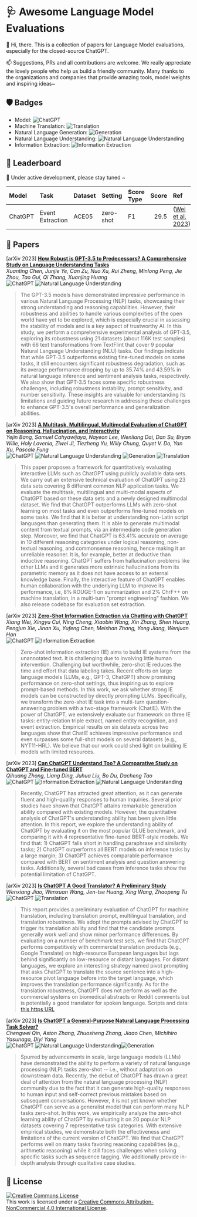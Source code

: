 # 🩺 Awesome Language Model Evaluations

👋 Hi, there. This is a collection of papers for Language Model evaluations, especially for the closed-source ChatGPT.

📫 Suggestions, PRs and all contributions are welcome. 
We really appreciate the lovely people who help us build a friendly community. 
Many thanks to the organizations and companies that provide amazing tools, model weights and inspiring ideas~

## 🛡️ Badges

- Model: ![ChatGPT](https://img.shields.io/badge/ChatGPT-black)
- Machine Translation: ![Translation](https://img.shields.io/badge/MT-orange)
- Natural Language Generation: ![Generation](https://img.shields.io/badge/NLG-green)
- Natural Language Understanding: ![Natural Language Understanding](https://img.shields.io/badge/NLU-red)
- Information Extraction: ![Information Extraction](https://img.shields.io/badge/IE-blue)

## 🥅 Leaderboard

🚧 Under active development, please stay tuned ~

| Model   | Task             | Dataset | Setting   | Score Type | Score | Ref                                                   |
| :------ | :--------------- | :------ | :-------- | :--------- | ----: | :---------------------------------------------------- |
| ChatGPT | Event Extraction | ACE05   | zero-shot | F1         |  29.5 | ([Wei et al. 2023](https://arxiv.org/abs/2302.10205)) |

## 📑 Papers

[arXiv 2023] [**How Robust is GPT-3.5 to Predecessors? A Comprehensive Study on Language Understanding Tasks**](https://arxiv.org/abs/2303.00293)<br />
_Xuanting Chen, Junjie Ye, Can Zu, Nuo Xu, Rui Zheng, Minlong Peng, Jie Zhou, Tao Gui, Qi Zhang, Xuanjing Huang_<br />
![ChatGPT](https://img.shields.io/badge/ChatGPT-black) ![Natural Language Understanding](https://img.shields.io/badge/NLU-red)
> The GPT-3.5 models have demonstrated impressive performance in various Natural Language Processing (NLP) tasks, showcasing their strong understanding and reasoning capabilities. However, their robustness and abilities to handle various complexities of the open world have yet to be explored, which is especially crucial in assessing the stability of models and is a key aspect of trustworthy AI. In this study, we perform a comprehensive experimental analysis of GPT-3.5, exploring its robustness using 21 datasets (about 116K test samples) with 66 text transformations from TextFlint that cover 9 popular Natural Language Understanding (NLU) tasks. Our findings indicate that while GPT-3.5 outperforms existing fine-tuned models on some tasks, it still encounters significant robustness degradation, such as its average performance dropping by up to 35.74\% and 43.59\% in natural language inference and sentiment analysis tasks, respectively. We also show that GPT-3.5 faces some specific robustness challenges, including robustness instability, prompt sensitivity, and number sensitivity. These insights are valuable for understanding its limitations and guiding future research in addressing these challenges to enhance GPT-3.5's overall performance and generalization abilities.

[arXiv 2023] [**A Multitask, Multilingual, Multimodal Evaluation of ChatGPT on Reasoning, Hallucination, and Interactivity**](https://arxiv.org/abs/2302.04023)<br />
_Yejin Bang, Samuel Cahyawijaya, Nayeon Lee, Wenliang Dai, Dan Su, Bryan Wilie, Holy Lovenia, Ziwei Ji, Tiezheng Yu, Willy Chung, Quyet V. Do, Yan Xu, Pascale Fung_<br />
![ChatGPT](https://img.shields.io/badge/ChatGPT-black) ![Natural Language Understanding](https://img.shields.io/badge/NLU-red) ![Generation](https://img.shields.io/badge/NLG-green) ![Translation](https://img.shields.io/badge/MT-orange)

> This paper proposes a framework for quantitatively evaluating interactive LLMs such as ChatGPT using publicly available data sets. We carry out an extensive technical evaluation of ChatGPT using 23 data sets covering 8 different common NLP application tasks. We evaluate the multitask, multilingual and multi-modal aspects of ChatGPT based on these data sets and a newly designed multimodal dataset. We find that ChatGPT outperforms LLMs with zero-shot learning on most tasks and even outperforms fine-tuned models on some tasks. We find that it is better at understanding non-Latin script languages than generating them. It is able to generate multimodal content from textual prompts, via an intermediate code generation step. Moreover, we find that ChatGPT is 63.41% accurate on average in 10 different reasoning categories under logical reasoning, non-textual reasoning, and commonsense reasoning, hence making it an unreliable reasoner. It is, for example, better at deductive than inductive reasoning. ChatGPT suffers from hallucination problems like other LLMs and it generates more extrinsic hallucinations from its parametric memory as it does not have access to an external knowledge base. Finally, the interactive feature of ChatGPT enables human collaboration with the underlying LLM to improve its performance, i.e, 8% ROUGE-1 on summarization and 2% ChrF++ on machine translation, in a multi-turn "prompt engineering" fashion. We also release codebase for evaluation set extraction.

[arXiv 2023] [**Zero-Shot Information Extraction via Chatting with ChatGPT**](https://arxiv.org/abs/2302.10205)<br />
_Xiang Wei, Xingyu Cui, Ning Cheng, Xiaobin Wang, Xin Zhang, Shen Huang, Pengjun Xie, Jinan Xu, Yufeng Chen, Meishan Zhang, Yong Jiang, Wenjuan Han_<br />
![ChatGPT](https://img.shields.io/badge/ChatGPT-black) ![Information Extraction](https://img.shields.io/badge/IE-blue)
> Zero-shot information extraction (IE) aims to build IE systems from the unannotated text. It is challenging due to involving little human intervention. Challenging but worthwhile, zero-shot IE reduces the time and effort that data labeling takes. Recent efforts on large language models (LLMs, e.g., GPT-3, ChatGPT) show promising performance on zero-shot settings, thus inspiring us to explore prompt-based methods. In this work, we ask whether strong IE models can be constructed by directly prompting LLMs. Specifically, we transform the zero-shot IE task into a multi-turn question-answering problem with a two-stage framework (ChatIE). With the power of ChatGPT, we extensively evaluate our framework on three IE tasks: entity-relation triple extract, named entity recognition, and event extraction. Empirical results on six datasets across two languages show that ChatIE achieves impressive performance and even surpasses some full-shot models on several datasets (e.g., NYT11-HRL). We believe that our work could shed light on building IE models with limited resources.

[arXiv 2023] [**Can ChatGPT Understand Too? A Comparative Study on ChatGPT and Fine-tuned BERT**](https://arxiv.org/abs/2302.10198)<br />
_Qihuang Zhong, Liang Ding, Juhua Liu, Bo Du, Dacheng Tao_<br />
![ChatGPT](https://img.shields.io/badge/ChatGPT-black) ![Information Extraction](https://img.shields.io/badge/IE-blue) ![Natural Language Understanding](https://img.shields.io/badge/NLU-red)

> Recently, ChatGPT has attracted great attention, as it can generate fluent and high-quality responses to human inquiries. Several prior studies have shown that ChatGPT attains remarkable generation ability compared with existing models. However, the quantitative analysis of ChatGPT's understanding ability has been given little attention. In this report, we explore the understanding ability of ChatGPT by evaluating it on the most popular GLUE benchmark, and comparing it with 4 representative fine-tuned BERT-style models. We find that: 1) ChatGPT falls short in handling paraphrase and similarity tasks; 2) ChatGPT outperforms all BERT models on inference tasks by a large margin; 3) ChatGPT achieves comparable performance compared with BERT on sentiment analysis and question answering tasks. Additionally, several bad cases from inference tasks show the potential limitation of ChatGPT.

[arXiv 2023] [**Is ChatGPT A Good Translator? A Preliminary Study**](https://arxiv.org/abs/2301.08745v2)<br />
_Wenxiang Jiao, Wenxuan Wang, Jen-tse Huang, Xing Wang, Zhaopeng Tu_<br />
![ChatGPT](https://img.shields.io/badge/ChatGPT-black) ![Translation](https://img.shields.io/badge/MT-orange)

> This report provides a preliminary evaluation of ChatGPT for machine translation, including translation prompt, multilingual translation, and translation robustness. We adopt the prompts advised by ChatGPT to trigger its translation ability and find that the candidate prompts generally work well and show minor performance differences. By evaluating on a number of benchmark test sets, we find that ChatGPT performs competitively with commercial translation products (e.g., Google Translate) on high-resource European languages but lags behind significantly on low-resource or distant languages. For distant languages, we explore an interesting strategy named pivot prompting that asks ChatGPT to translate the source sentence into a high-resource pivot language before into the target language, which improves the translation performance significantly. As for the translation robustness, ChatGPT does not perform as well as the commercial systems on biomedical abstracts or Reddit comments but is potentially a good translator for spoken language. Scripts and data: [this https URL](https://github.com/wxjiao/Is-ChatGPT-A-Good-Translator)

[arXiv 2023] [**Is ChatGPT a General-Purpose Natural Language Processing Task Solver?**](https://arxiv.org/abs/2302.06476)<br />
_Chengwei Qin, Aston Zhang, Zhuosheng Zhang, Jiaao Chen, Michihiro Yasunaga, Diyi Yang_<br />
![ChatGPT](https://img.shields.io/badge/ChatGPT-black) ![Natural Language Understanding](https://img.shields.io/badge/NLU-red)![Generation](https://img.shields.io/badge/NLG-green)

> Spurred by advancements in scale, large language models (LLMs) have demonstrated the ability to perform a variety of natural language processing (NLP) tasks zero-shot -- i.e., without adaptation on downstream data. Recently, the debut of ChatGPT has drawn a great deal of attention from the natural language processing (NLP) community due to the fact that it can generate high-quality responses to human input and self-correct previous mistakes based on subsequent conversations. However, it is not yet known whether ChatGPT can serve as a generalist model that can perform many NLP tasks zero-shot. In this work, we empirically analyze the zero-shot learning ability of ChatGPT by evaluating it on 20 popular NLP datasets covering 7 representative task categories. With extensive empirical studies, we demonstrate both the effectiveness and limitations of the current version of ChatGPT. We find that ChatGPT performs well on many tasks favoring reasoning capabilities (e.g., arithmetic reasoning) while it still faces challenges when solving specific tasks such as sequence tagging. We additionally provide in-depth analysis through qualitative case studies.

## 🔑 License

<a rel="license" href="http://creativecommons.org/licenses/by-nc/4.0/"><img alt="Creative Commons License" style="border-width:0" src="https://i.creativecommons.org/l/by-nc/4.0/88x31.png" /></a><br />This work is licensed under a <a rel="license" href="http://creativecommons.org/licenses/by-nc/4.0/">Creative Commons Attribution-NonCommercial 4.0 International License</a>.
